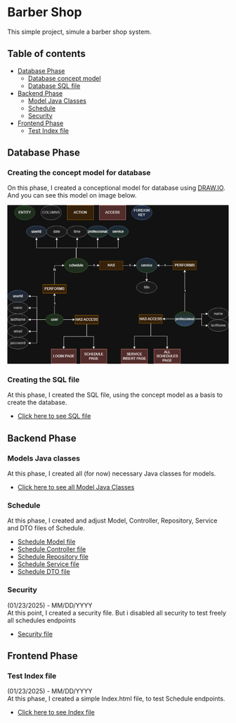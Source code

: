 
# Barber Shop 
This simple project, simule a barber shop system.


## Table of contents  
- [Database Phase](#database)  
    - [Database concept model](#modelDB)
    - [Database SQL file](#DBSQL)
- [Backend Phase](#backend)
    - [Model Java Classes](#bem)
    - [Schedule](#besp)
    - [Security](#bes)
- [Frontend Phase](#frontend)
    - [Test Index file](#fetf)


<h2 id="database">Database Phase</h2>  

<h3 id="modelDB">Creating the concept model for database</h3>

On this phase, I created a conceptional model for database using [DRAW.IO](https://draw.io/). And you can see this model on image below.

![database model png](Database/DB_Design.png)


<h3 id="DBSQL">Creating the SQL file</h3>

At this phase, I created the SQL file, using the concept model as a basis to create the database.

- [Click here to see SQL file](https://github.com/ViniCezarioDEV/Barber-Shop/blob/main/Database/Database.sql)


<h2 id="backend">Backend Phase</h2>

<h3 id="bem">Models Java classes</h3>

At this phase, I created all (for now) necessary Java classes for models.
    
- [Click here to see all Model Java Classes](https://github.com/ViniCezarioDEV/Barber-Shop/tree/main/Backend/barbershop/src/main/java/solutionscorp/barbershop/Models)

<h3 id="besp">Schedule</h3>

At this phase, I created and adjust Model, Controller, Repository, Service and DTO files of Schedule.

- [Schedule Model file](https://github.com/ViniCezarioDEV/Barber-Shop/blob/main/Backend/barbershop/src/main/java/solutionscorp/barbershop/Models/Schedule.java)
- [Schedule Controller file](https://github.com/ViniCezarioDEV/Barber-Shop/blob/main/Backend/barbershop/src/main/java/solutionscorp/barbershop/Controllers/ScheduleController.java)
- [Schedule Repository file](https://github.com/ViniCezarioDEV/Barber-Shop/blob/main/Backend/barbershop/src/main/java/solutionscorp/barbershop/Repository/ScheduleRepository.java)
- [Schedule Service file](https://github.com/ViniCezarioDEV/Barber-Shop/blob/main/Backend/barbershop/src/main/java/solutionscorp/barbershop/Services/ScheduleService.java)
- [Schedule DTO file](https://github.com/ViniCezarioDEV/Barber-Shop/blob/main/Backend/barbershop/src/main/java/solutionscorp/barbershop/DTO/ScheduleDTO.java)

<h3 id="bes">Security</h3>

(01/23/2025) - MM/DD/YYYY<br>
At this point, I created a security file. But i disabled all security to test freely all schedules endpoints

- [Security file](https://github.com/ViniCezarioDEV/Barber-Shop/blob/main/Backend/barbershop/src/main/java/solutionscorp/barbershop/Security/SecurityConfig.java)


<h2 id="frontend">Frontend Phase</h2>

<h3 id="fetf">Test Index file</h3>

(01/23/2025) - MM/DD/YYYY<br>
At this phase, I created a simple Index.html file, to test Schedule endpoints.

- [Click here to see Index file](https://github.com/ViniCezarioDEV/Barber-Shop/blob/main/Frontend/Test/index.html)